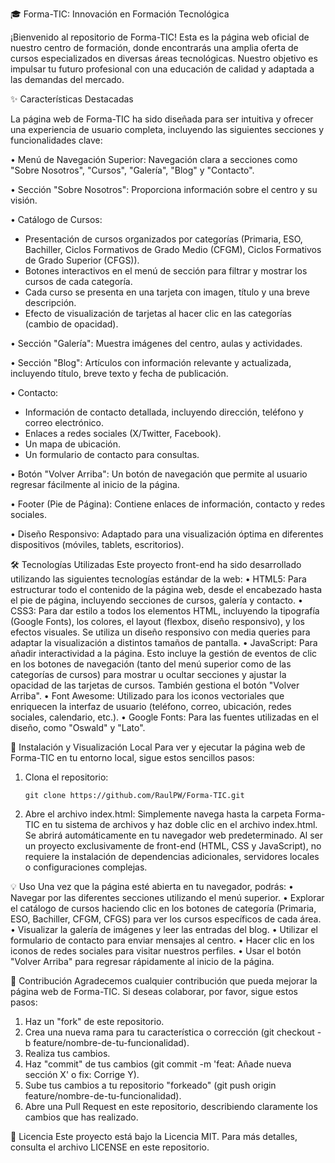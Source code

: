 🎓 Forma-TIC: Innovación en Formación Tecnológica

¡Bienvenido al repositorio de Forma-TIC! Esta es la página web oficial de nuestro centro de formación, donde encontrarás una amplia oferta de cursos especializados en diversas áreas tecnológicas. Nuestro objetivo es impulsar tu futuro profesional con una educación de calidad y adaptada a las demandas del mercado.

✨ Características Destacadas

La página web de Forma-TIC ha sido diseñada para ser intuitiva y ofrecer una experiencia de usuario completa, incluyendo las siguientes secciones y funcionalidades clave:

•	Menú de Navegación Superior: Navegación clara a secciones como "Sobre Nosotros", "Cursos", "Galería", "Blog" y "Contacto".

•	Sección "Sobre Nosotros": Proporciona información sobre el centro y su visión.

•	Catálogo de Cursos:
- Presentación de cursos organizados por categorías (Primaria, ESO, Bachiller, Ciclos Formativos de Grado Medio (CFGM), Ciclos Formativos de Grado Superior (CFGS)).
- Botones interactivos en el menú de sección para filtrar y mostrar los cursos de cada categoría.
- Cada curso se presenta en una tarjeta con imagen, título y una breve descripción.
- Efecto de visualización de tarjetas al hacer clic en las categorías (cambio de opacidad).
  
•	Sección "Galería": Muestra imágenes del centro, aulas y actividades.

•	Sección "Blog": Artículos con información relevante y actualizada, incluyendo título, breve texto y fecha de publicación.

•	Contacto:
- Información de contacto detallada, incluyendo dirección, teléfono y correo electrónico.
- Enlaces a redes sociales (X/Twitter, Facebook).
- Un mapa de ubicación.
- Un formulario de contacto para consultas.
  
•	Botón "Volver Arriba": Un botón de navegación que permite al usuario regresar fácilmente al inicio de la página.

•	Footer (Pie de Página): Contiene enlaces de información, contacto y redes sociales.

•	Diseño Responsivo: Adaptado para una visualización óptima en diferentes dispositivos (móviles, tablets, escritorios).

🛠️ Tecnologías Utilizadas
Este proyecto front-end ha sido desarrollado utilizando las siguientes tecnologías estándar de la web:
•	HTML5: Para estructurar todo el contenido de la página web, desde el encabezado hasta el pie de página, incluyendo secciones de cursos, galería y contacto.
•	CSS3: Para dar estilo a todos los elementos HTML, incluyendo la tipografía (Google Fonts), los colores, el layout (flexbox, diseño responsivo), y los efectos visuales. Se utiliza un diseño responsivo con media queries para adaptar la visualización a distintos tamaños de pantalla.
•	JavaScript: Para añadir interactividad a la página. Esto incluye la gestión de eventos de clic en los botones de navegación (tanto del menú superior como de las categorías de cursos) para mostrar u ocultar secciones y ajustar la opacidad de las tarjetas de cursos. También gestiona el botón "Volver Arriba".
•	Font Awesome: Utilizado para los iconos vectoriales que enriquecen la interfaz de usuario (teléfono, correo, ubicación, redes sociales, calendario, etc.).
•	Google Fonts: Para las fuentes utilizadas en el diseño, como "Oswald" y "Lato".

🚀 Instalación y Visualización Local
Para ver y ejecutar la página web de Forma-TIC en tu entorno local, sigue estos sencillos pasos:
1.	Clona el repositorio:

        git clone https://github.com/RaulPW/Forma-TIC.git
   
2.	Abre el archivo index.html: Simplemente navega hasta la carpeta Forma-TIC en tu sistema de archivos y haz doble clic en el archivo index.html. Se abrirá automáticamente en tu navegador web predeterminado.
Al ser un proyecto exclusivamente de front-end (HTML, CSS y JavaScript), no requiere la instalación de dependencias adicionales, servidores locales o configuraciones complejas.

💡 Uso
Una vez que la página esté abierta en tu navegador, podrás:
•	Navegar por las diferentes secciones utilizando el menú superior.
•	Explorar el catálogo de cursos haciendo clic en los botones de categoría (Primaria, ESO, Bachiller, CFGM, CFGS) para ver los cursos específicos de cada área.
•	Visualizar la galería de imágenes y leer las entradas del blog.
•	Utilizar el formulario de contacto para enviar mensajes al centro.
•	Hacer clic en los iconos de redes sociales para visitar nuestros perfiles.
•	Usar el botón "Volver Arriba" para regresar rápidamente al inicio de la página.

🤝 Contribución
Agradecemos cualquier contribución que pueda mejorar la página web de Forma-TIC. Si deseas colaborar, por favor, sigue estos pasos:
1.	Haz un "fork" de este repositorio.
2.	Crea una nueva rama para tu característica o corrección (git checkout -b feature/nombre-de-tu-funcionalidad).
3.	Realiza tus cambios.
4.	Haz "commit" de tus cambios (git commit -m 'feat: Añade nueva sección X' o fix: Corrige Y).
5.	Sube tus cambios a tu repositorio "forkeado" (git push origin feature/nombre-de-tu-funcionalidad).
6.	Abre una Pull Request en este repositorio, describiendo claramente los cambios que has realizado.
   
📄 Licencia
Este proyecto está bajo la Licencia MIT. Para más detalles, consulta el archivo LICENSE en este repositorio.


